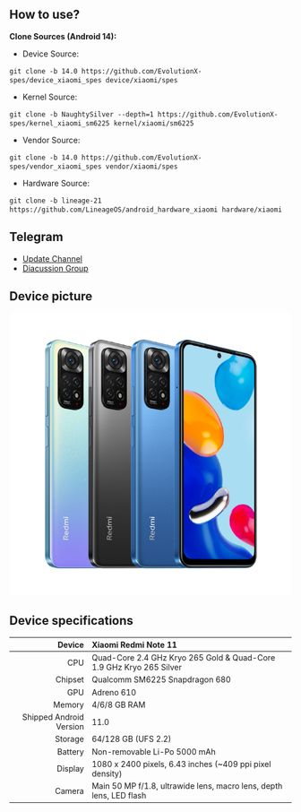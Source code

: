 ## How to use?
<b>Clone Sources (Android 14):</b>
- Device Source:
```
git clone -b 14.0 https://github.com/EvolutionX-spes/device_xiaomi_spes device/xiaomi/spes
```
- Kernel Source:
```
git clone -b NaughtySilver --depth=1 https://github.com/EvolutionX-spes/kernel_xiaomi_sm6225 kernel/xiaomi/sm6225
```
- Vendor Source:
```
git clone -b 14.0 https://github.com/EvolutionX-spes/vendor_xiaomi_spes vendor/xiaomi/spes
```
- Hardware Source:
```
git clone -b lineage-21 https://github.com/LineageOS/android_hardware_xiaomi hardware/xiaomi
```

## Telegram
- [Update Channel](https://t.me/TanvirBuilds)
- [Diacussion Group](https://t.me/TanvirBuildsSupport)

## Device picture
![Redmi Note 11](https://raw.githubusercontent.com/EvolutionX-spes/.github/master/assets/[3]-xiaomi-redmi-note-11-mockup.png)

## Device specifications
 Device       | Xiaomi Redmi Note 11
 -----------: | :-------------------------------------------------- 
CPU | Quad-Core 2.4 GHz Kryo 265 Gold & Quad-Core 1.9 GHz Kryo 265 Silver
Chipset | Qualcomm SM6225 Snapdragon 680
GPU | Adreno 610
Memory | 4/6/8 GB RAM
Shipped Android Version | 11.0
Storage | 64/128 GB (UFS 2.2)
Battery | Non-removable Li-Po 5000 mAh
Display | 1080 x 2400 pixels, 6.43 inches (~409 ppi pixel density)
Camera | Main 50 MP f/1.8, ultrawide lens, macro lens, depth lens, LED flash
